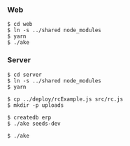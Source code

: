 ### Web

```
$ cd web
$ ln -s ../shared node_modules
$ yarn
$ ./ake
```


### Server

```
$ cd server
$ ln -s ../shared node_modules
$ yarn

$ cp ../deploy/rcExample.js src/rc.js
$ mkdir -p uploads

$ createdb erp
$ ./ake seeds-dev

$ ./ake
```
